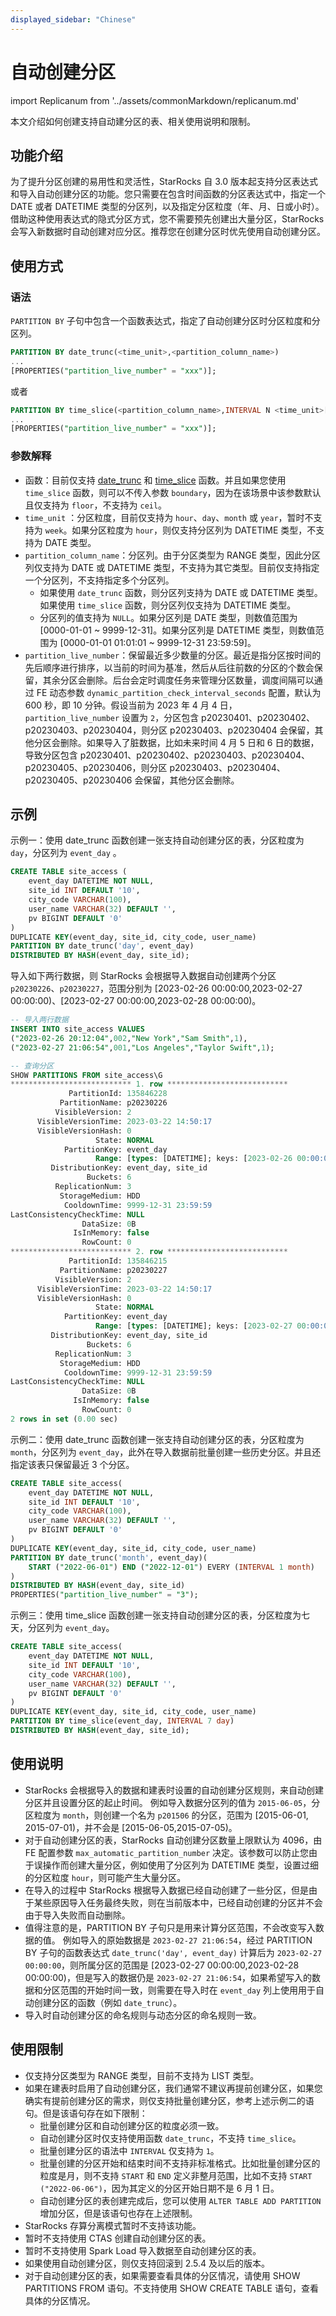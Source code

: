 ```yaml
---
displayed_sidebar: "Chinese"
---
```


# 自动创建分区

import Replicanum from '../assets/commonMarkdown/replicanum.md'

本文介绍如何创建支持自动建分区的表、相关使用说明和限制。

## 功能介绍

为了提升分区创建的易用性和灵活性，StarRocks 自 3.0 版本起支持分区表达式和导入自动创建分区的功能。您只需要在包含时间函数的分区表达式中，指定一个 DATE 或者 DATETIME 类型的分区列，以及指定分区粒度（年、月、日或小时）。借助这种使用表达式的隐式分区方式，您不需要预先创建出大量分区，StarRocks 会写入新数据时自动创建对应分区。推荐您在创建分区时优先使用自动创建分区。

## 使用方式

### 语法

`PARTITION BY` 子句中包含一个函数表达式，指定了自动创建分区时分区粒度和分区列。

```SQL
PARTITION BY date_trunc(<time_unit>,<partition_column_name>)
...
[PROPERTIES("partition_live_number" = "xxx")];
```

或者

```SQL
PARTITION BY time_slice(<partition_column_name>,INTERVAL N <time_unit>[, boundary]))
...
[PROPERTIES("partition_live_number" = "xxx")];
```

### 参数解释

- 函数：目前仅支持 [date_trunc](../sql-reference/sql-functions/date-time-functions/date_trunc.md) 和 [time_slice](../sql-reference/sql-functions/date-time-functions/time_slice.md) 函数。并且如果您使用 `time_slice` 函数，则可以不传入参数 `boundary`，因为在该场景中该参数默认且仅支持为 `floor`，不支持为 `ceil`。
- `time_unit` ：分区粒度，目前仅支持为 `hour`、`day`、`month` 或 `year`，暂时不支持为 `week`。如果分区粒度为 `hour`，则仅支持分区列为 DATETIME 类型，不支持为 DATE 类型。
- `partition_column_name`：分区列。由于分区类型为 RANGE 类型，因此分区列仅支持为 DATE 或 DATETIME 类型，不支持为其它类型。目前仅支持指定一个分区列，不支持指定多个分区列。
  - 如果使用 `date_trunc` 函数，则分区列支持为 DATE 或 DATETIME 类型。如果使用 `time_slice` 函数，则分区列仅支持为 DATETIME 类型。
  - 分区列的值支持为 `NULL`。如果分区列是 DATE 类型，则数值范围为 [0000-01-01 ~ 9999-12-31]。如果分区列是 DATETIME 类型，则数值范围为 [0000-01-01 01:01:01 ~ 9999-12-31 23:59:59]。
- `partition_live_number`：保留最近多少数量的分区。最近是指分区按时间的先后顺序进行排序，以当前的时间为基准，然后从后往前数的分区的个数会保留，其余分区会删除。后台会定时调度任务来管理分区数量，调度间隔可以通过 FE 动态参数 `dynamic_partition_check_interval_seconds` 配置，默认为 600 秒，即 10 分钟。假设当前为 2023 年 4 月 4 日，`partition_live_number` 设置为 `2`，分区包含 p20230401、p20230402、p20230403、p20230404，则分区 p20230403、p20230404 会保留，其他分区会删除。如果导入了脏数据，比如未来时间 4 月 5 日和 6 日的数据，导致分区包含 p20230401、p20230402、p20230403、p20230404、p20230405、p20230406，则分区 p20230403、p20230404、p20230405、p20230406 会保留，其他分区会删除。

## 示例

示例一：使用 date_trunc 函数创建一张支持自动创建分区的表，分区粒度为 `day`，分区列为 `event_day` 。

```SQL
CREATE TABLE site_access (
    event_day DATETIME NOT NULL,
    site_id INT DEFAULT '10',
    city_code VARCHAR(100),
    user_name VARCHAR(32) DEFAULT '',
    pv BIGINT DEFAULT '0'
)
DUPLICATE KEY(event_day, site_id, city_code, user_name)
PARTITION BY date_trunc('day', event_day)
DISTRIBUTED BY HASH(event_day, site_id);
```

<Replicanum />

导入如下两行数据，则 StarRocks 会根据导入数据自动创建两个分区 `p20230226`、`p20230227`，范围分别为 [2023-02-26 00:00:00,2023-02-27 00:00:00)、[2023-02-27 00:00:00,2023-02-28 00:00:00)。

```SQL
-- 导入两行数据
INSERT INTO site_access VALUES 
("2023-02-26 20:12:04",002,"New York","Sam Smith",1),
("2023-02-27 21:06:54",001,"Los Angeles","Taylor Swift",1);

-- 查询分区
SHOW PARTITIONS FROM site_access\G
*************************** 1. row ***************************
             PartitionId: 135846228
           PartitionName: p20230226
          VisibleVersion: 2
      VisibleVersionTime: 2023-03-22 14:50:17
      VisibleVersionHash: 0
                   State: NORMAL
            PartitionKey: event_day
                   Range: [types: [DATETIME]; keys: [2023-02-26 00:00:00]; ..types: [DATETIME]; keys: [2023-02-27 00:00:00]; )
         DistributionKey: event_day, site_id
                 Buckets: 6
          ReplicationNum: 3
           StorageMedium: HDD
            CooldownTime: 9999-12-31 23:59:59
LastConsistencyCheckTime: NULL
                DataSize: 0B
              IsInMemory: false
                RowCount: 0
*************************** 2. row ***************************
             PartitionId: 135846215
           PartitionName: p20230227
          VisibleVersion: 2
      VisibleVersionTime: 2023-03-22 14:50:17
      VisibleVersionHash: 0
                   State: NORMAL
            PartitionKey: event_day
                   Range: [types: [DATETIME]; keys: [2023-02-27 00:00:00]; ..types: [DATETIME]; keys: [2023-02-28 00:00:00]; )
         DistributionKey: event_day, site_id
                 Buckets: 6
          ReplicationNum: 3
           StorageMedium: HDD
            CooldownTime: 9999-12-31 23:59:59
LastConsistencyCheckTime: NULL
                DataSize: 0B
              IsInMemory: false
                RowCount: 0
2 rows in set (0.00 sec)
```

示例二：使用 date_trunc 函数创建一张支持自动创建分区的表，分区粒度为 `month`，分区列为 `event_day`，此外在导入数据前批量创建一些历史分区。并且还指定该表只保留最近 3 个分区。

```SQL
CREATE TABLE site_access(
    event_day DATETIME NOT NULL,
    site_id INT DEFAULT '10',
    city_code VARCHAR(100),
    user_name VARCHAR(32) DEFAULT '',
    pv BIGINT DEFAULT '0'
) 
DUPLICATE KEY(event_day, site_id, city_code, user_name)
PARTITION BY date_trunc('month', event_day)(
    START ("2022-06-01") END ("2022-12-01") EVERY (INTERVAL 1 month)
)
DISTRIBUTED BY HASH(event_day, site_id)
PROPERTIES("partition_live_number" = "3");
```

<Replicanum />

示例三：使用 time_slice 函数创建一张支持自动创建分区的表，分区粒度为七天，分区列为 `event_day`。

```SQL
CREATE TABLE site_access(
    event_day DATETIME NOT NULL,
    site_id INT DEFAULT '10',
    city_code VARCHAR(100),
    user_name VARCHAR(32) DEFAULT '',
    pv BIGINT DEFAULT '0'
)
DUPLICATE KEY(event_day, site_id, city_code, user_name)
PARTITION BY time_slice(event_day, INTERVAL 7 day)
DISTRIBUTED BY HASH(event_day, site_id);
```

<Replicanum />

## 使用说明

- StarRocks 会根据导入的数据和建表时设置的自动创建分区规则，来自动创建分区并且设置分区的起止时间。 例如导入数据分区列的值为 `2015-06-05`，分区粒度为 `month`，则创建一个名为 `p201506` 的分区，范围为 [2015-06-01, 2015-07-01)，并不会是 [2015-06-05,2015-07-05)。
- 对于自动创建分区的表，StarRocks 自动创建分区数量上限默认为 4096，由 FE 配置参数 `max_automatic_partition_number` 决定。该参数可以防止您由于误操作而创建大量分区，例如使用了分区列为 DATETIME 类型，设置过细的分区粒度 `hour`，则可能产生大量分区。
- 在导入的过程中 StarRocks 根据导入数据已经自动创建了一些分区，但是由于某些原因导入任务最终失败，则在当前版本中，已经自动创建的分区并不会由于导入失败而自动删除。
- 值得注意的是，PARTITION BY 子句只是用来计算分区范围，不会改变写入数据的值。 例如导入的原始数据是 `2023-02-27 21:06:54`，经过 PARTITION BY 子句的函数表达式 `date_trunc('day', event_day)` 计算后为 `2023-02-27 00:00:00`，则所属分区的范围是 [2023-02-27 00:00:00,2023-02-28 00:00:00)，但是写入的数据仍是 `2023-02-27 21:06:54`，如果希望写入的数据和分区范围的开始时间一致，则需要在导入时在 `event_day` 列上使用用于自动创建分区的函数（例如 `date_trunc`）。
- 导入时自动创建分区的命名规则与动态分区的命名规则一致。

## 使用限制

- 仅支持分区类型为 RANGE 类型，目前不支持为 LIST 类型。
- 如果在建表时启用了自动创建分区，我们通常不建议再提前创建分区，如果您确实有提前创建分区的需求，则仅支持批量创建分区，参考上述示例二的语句。但是该语句存在如下限制：
  - 批量创建分区和自动创建分区的粒度必须一致。
  - 自动创建分区时仅支持使用函数 `date_trunc`，不支持 `time_slice`。
  - 批量创建分区的语法中 `INTERVAL` 仅支持为 `1`。
  - 批量创建的分区开始和结束时间不支持非标准格式。比如批量创建分区的粒度是月，则不支持 `START` 和 `END` 定义非整月范围，比如不支持 `START ("2022-06-06")`，因为其定义的分区开始日期不是 6 月 1 日。
  - 自动创建分区的表创建完成后，您可以使用 `ALTER TABLE ADD PARTITION` 增加分区，但是该语句也存在上述限制。
- StarRocks 存算分离模式暂时不支持该功能。
- 暂时不支持使用 CTAS 创建自动创建分区的表。
- 暂时不支持使用 Spark Load 导入数据至自动创建分区的表。
- 如果使用自动创建分区，则仅支持回滚到 2.5.4 及以后的版本。
- 对于自动创建分区的表，如果需要查看具体的分区情况，请使用 SHOW PARTITIONS FROM 语句。不支持使用 SHOW CREATE TABLE 语句，查看具体的分区情况。
